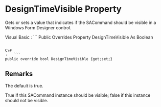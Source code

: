 <!-- loio3c0f2f956c5f101493419656da47fe81 -->

# DesignTimeVisible Property

Gets or sets a value that indicates if the SACommand should be visible in a Windows Form Designer control.



Visual Basic
:   ```
Public Overrides Property DesignTimeVisible As Boolean
```

C\#
:   ```
public override bool DesignTimeVisible {get;set;}
```



## Remarks

The default is true.

True if this SACommand instance should be visible; false if this instance should not be visible.

